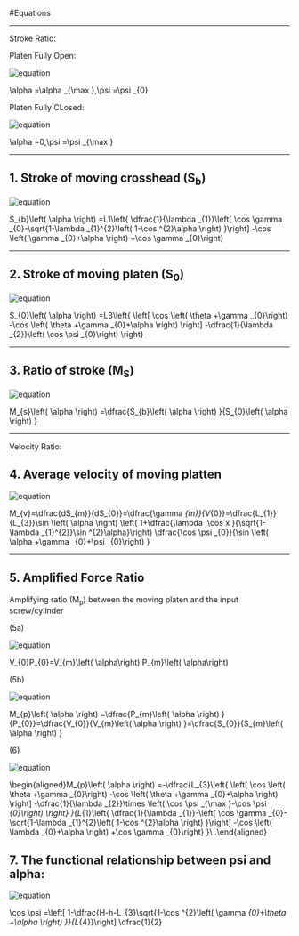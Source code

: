 #Equations

---
Stroke Ratio:

Platen Fully Open:

![equation](https://quicklatex.com/cache3/37/ql_0312f7b26e3578bdea5b04cdfa6c6837_l3.png)

\alpha =\alpha _{\max },\psi =\psi _{0}

Platen Fully CLosed:

![equation](https://quicklatex.com/cache3/9f/ql_f590547b0eda0e919fa3c6a32bb8009f_l3.png)

\alpha =0,\psi =\psi _{\max }

---

## 1. Stroke of moving crosshead (S<sub>b</sub>)


![equation](https://quicklatex.com/cache3/b6/ql_bc459ece3ca7ebfda6ae65c0308445b6_l3.png)

S_{b}\left( \alpha \right) =L1\left\{ \dfrac{1}{\lambda _{1}}\left[ \cos \gamma _{0}-\sqrt{1-\lambda _{1}^{2}\left( 1-\cos ^{2}\alpha \right) }\right] -\cos \left( \gamma _{0}+\alpha \right) +\cos \gamma _{0}\right\}


---

## 2. Stroke of moving platen (S<sub>0</sub>)


![equation](https://quicklatex.com/cache3/13/ql_0190c4fed2c7261e07f3d6ce346b4313_l3.png)

S_{0}\left( \alpha \right) =L3\left\{ \left[ \cos \left( \theta +\gamma _{0}\right) -\cos \left( \theta +\gamma _{0}+\alpha \right) \right] -\dfrac{1}{\lambda _{2}}\left( \cos \psi _{0}\right) \right\}

---

## 3. Ratio of stroke (M<sub>S</sub>)


![equation](https://quicklatex.com/cache3/4b/ql_5a8f3b086d491f6305b083c30469f14b_l3.png)

M_{s}\left( \alpha \right) =\dfrac{S_{b}\left( \alpha \right) }{S_{0}\left( \alpha \right) }

---

Velocity Ratio:

## 4. Average velocity of moving platten



![equation](https://quicklatex.com/cache3/b5/ql_0346c8f4ac505e9da0ab59d9d93d02b5_l3.png)

M_{v}=\dfrac{dS_{m}}{dS_{0}}=\dfrac{\gamma _{m}}{V_{0}}=\dfrac{L_{1}}{L_{3}}\sin \left( \alpha \right) \left( 1+\dfrac{\lambda ,\cos x }{\sqrt{1-\lambda _{1}^{2}}\sin ^{2}\alpha}\right) \dfrac{\cos \psi _{0}}{\sin \left( \alpha +\gamma _{0}+\psi _{0}\right) }

---

## 5. Amplified Force Ratio

Amplifying ratio (M<sub>p</sub>) between the moving platen and the input screw/cylinder

(5a)

![equation](https://quicklatex.com/cache3/b1/ql_b2e87c98bb2c471151dc8686465937b1_l3.png)

V_{0}P_{0}=V_{m}\left( \alpha\right) P_{m}\left( \alpha\right)


(5b)

![equation](https://quicklatex.com/cache3/69/ql_5cf622d497dbd68179530c1e153f6569_l3.png)

M_{p}\left( \alpha \right) =\dfrac{P_{m}\left( \alpha \right) }{P_{0}}=\dfrac{V_{0}}{V_{m}\left( \alpha \right) }=\dfrac{S_{0}}{S_{m}\left( \alpha \right) }



(6)



![equation](https://quicklatex.com/cache3/3e/ql_9c7e59c2476509861839761496d3953e_l3.png)

\begin{aligned}M_{p}\left( \alpha \right) =-\dfrac{L_{3}\left\{ \left[ \cos \left( \theta +\gamma _{0}\right) -\cos \left( \theta +\gamma _{0}+\alpha \right) \right] -\dfrac{1}{\lambda _{2}}\times \left( \cos \psi _{\max }-\cos \psi _{0}\right) \right\} }{L_{1}\left\{ \dfrac{1}{\lambda _{1}}-\left[ \cos \gamma _{0}-\sqrt{1-\lambda _{1}^{2}\left( 1-\cos ^{2}\alpha \right) }\right] -\cos \left( \lambda _{0}+\alpha \right) +\cos \gamma _{0}\right\} }\\ .\end{aligned}



## 7. The functional relationship between psi and alpha:


![equation](https://quicklatex.com/cache3/b1/ql_fe0ba990268bc70bd67b8af22c2bfbb1_l3.png)

\cos \psi =\left[ 1-\dfrac{H-h-L_{3}\sqrt{1-\cos ^{2}\left( \gamma _{0}+\theta +\alpha \right) }}{L_{4}}\right] \dfrac{1}{2}


